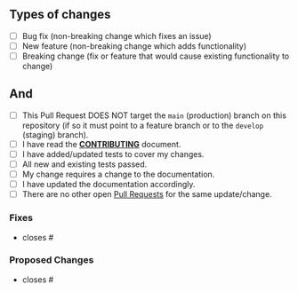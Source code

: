 ## Types of changes
<!--- What types of changes does your code introduce? Put an `x` in all the boxes that apply: -->
- [ ] Bug fix (non-breaking change which fixes an issue)
- [ ] New feature (non-breaking change which adds functionality)
- [ ] Breaking change (fix or feature that would cause existing functionality to change)

## And
- [ ] This Pull Request DOES NOT target the `main` (production) branch on this repository (if so it
must point to a feature branch or to the `develop` (staging) branch).
- [ ] I have read the [**CONTRIBUTING**](https://github.com/lealceldeiro/org.wcdevs.blog.core/blob/main/CONTRIBUTING.md)
document.
- [ ] I have added/updated tests to cover my changes.
- [ ] All new and existing tests passed.
- [ ] My change requires a change to the documentation.
- [ ] I have updated the documentation accordingly.
- [ ] There are no other open [Pull Requests](https://github.com/lealceldeiro/org.wcdevs.blog.core/pulls)
for the same update/change.

### Fixes

  - closes #<issue-numbers>

### Proposed Changes

  - closes #<issue-numbers>
